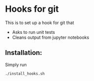# Hooks for git

This is to set up a hook for git that

* Asks to run unit tests
* Cleans output from jupyter notebooks

## Installation:

Simply run

    ./install_hooks.sh

